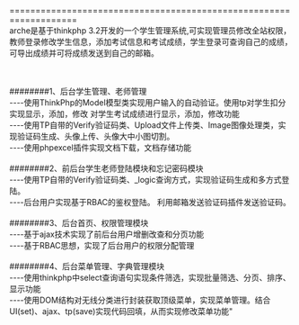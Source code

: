 ===================================================================<br/>
arche是基于thinkphp 3.2开发的一个学生管理系统,可实现管理员修改全站权限，教师登录修改学生信息，添加考试信息和考试成绩，学生登录可查询自己的成绩，可导出成绩并可将成绩发送到自己的邮箱。<br/><br/><br/>

########1、后台学生管理、老师管理<br/>
----使用ThinkPhp的Model模型类实现用户输入的自动验证。使用tp对学生扣分实现显示，添加，修改 对学生考试成绩进行显示，添加，修改功能<br/>
----使用TP自带的Verify验证码类、Upload文件上传类、Image图像处理类，实现验证码生成、头像上传、头像大中小图切割。<br/>
----使用phpexcel插件实现文档下载，文档存储功能<br/><br/>
########2、前后台学生老师登陆模块和忘记密码模块<br/>
----使用TP自带的Verify验证码类、_logic查询方式，实现验证码生成和多方式登陆。<br/>
----后台用户实现基于RBAC的鉴权登陆。 利用邮箱发送验证码插件发送验证码。<br/><br/>
########3、后台首页、权限管理模块<br/>
----基于ajax技术实现了前后台用户增删改查和分页功能<br/>
----基于RBAC思想，实现了后台用户的权限分配管理<br/><br/>
########4、后台菜单管理、字典管理模块<br/>
----使用thinkphp中select查询语句实现条件筛选，实现批量筛选、分页、排序、显示功能<br/>
----使用DOM结构对无线分类进行封装获取顶级菜单，实现菜单管理。结合UI(set)、ajax、tp(save)实现代码回填，从而实现修改菜单功能"	<br/>
